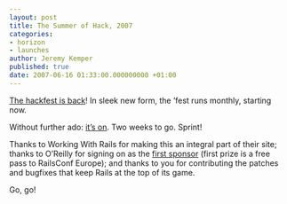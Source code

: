 ```yaml
---
layout: post
title: The Summer of Hack, 2007
categories:
- horizon
- launches
author: Jeremy Kemper
published: true
date: 2007-06-16 01:33:00.000000000 +01:00
---
```

<p><a href="http://workingwithrails.com/hackfest">The hackfest is back</a>! In sleek new form, the &#8217;fest runs monthly, starting now.</p>
<p>Without further ado: <a href="http://workingwithrails.com/hackfest/12-monthly-june-2-7">it&#8217;s on</a>. Two weeks to go. Sprint!</p>
<p>Thanks to Working With Rails for making this an integral part of their site; thanks to O&#8217;Reilly for signing on as the <a href="http://workingwithrails.com/hackfest/sponsorship">first sponsor</a> (first prize is a free pass to RailsConf Europe); and thanks to you for contributing the patches and bugfixes that keep Rails at the top of its game.</p>
<p>Go, go!</p>